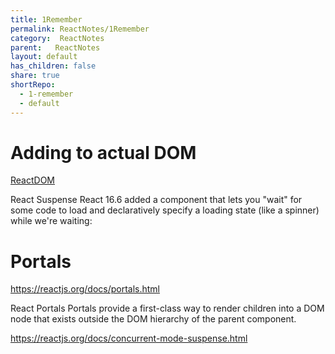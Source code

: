 ```yaml
---
title: 1Remember
permalink: ReactNotes/1Remember
category:  ReactNotes
parent:   ReactNotes
layout: default
has_children: false
share: true
shortRepo:
  - 1-remember
  - default          
---
```


# Adding to actual DOM

[ReactDOM](https://reactjs.org/blog/2015/10/01/react-render-and-top-level-api.html)

React Suspense React 16.6 added a <Suspense> component that lets you
"wait" for some code to load and declaratively specify a loading state
(like a spinner) while we're waiting:

# Portals

<https://reactjs.org/docs/portals.html>

React Portals Portals provide a first-class way to render children
into a DOM node that exists outside the DOM hierarchy of the parent
component.

<https://reactjs.org/docs/concurrent-mode-suspense.html>


<markdown-html>